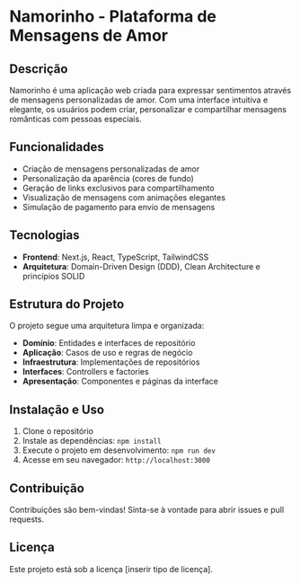 # Namorinho - Plataforma de Mensagens de Amor

## Descrição

Namorinho é uma aplicação web criada para expressar sentimentos através de mensagens personalizadas de amor. Com uma interface intuitiva e elegante, os usuários podem criar, personalizar e compartilhar mensagens românticas com pessoas especiais.

## Funcionalidades

- Criação de mensagens personalizadas de amor
- Personalização da aparência (cores de fundo)
- Geração de links exclusivos para compartilhamento
- Visualização de mensagens com animações elegantes
- Simulação de pagamento para envio de mensagens

## Tecnologias

- **Frontend**: Next.js, React, TypeScript, TailwindCSS
- **Arquitetura**: Domain-Driven Design (DDD), Clean Architecture e princípios SOLID

## Estrutura do Projeto

O projeto segue uma arquitetura limpa e organizada:

- **Domínio**: Entidades e interfaces de repositório
- **Aplicação**: Casos de uso e regras de negócio
- **Infraestrutura**: Implementações de repositórios
- **Interfaces**: Controllers e factories
- **Apresentação**: Componentes e páginas da interface

## Instalação e Uso

1. Clone o repositório
2. Instale as dependências: `npm install`
3. Execute o projeto em desenvolvimento: `npm run dev`
4. Acesse em seu navegador: `http://localhost:3000`

## Contribuição

Contribuições são bem-vindas! Sinta-se à vontade para abrir issues e pull requests.

## Licença

Este projeto está sob a licença [inserir tipo de licença].
